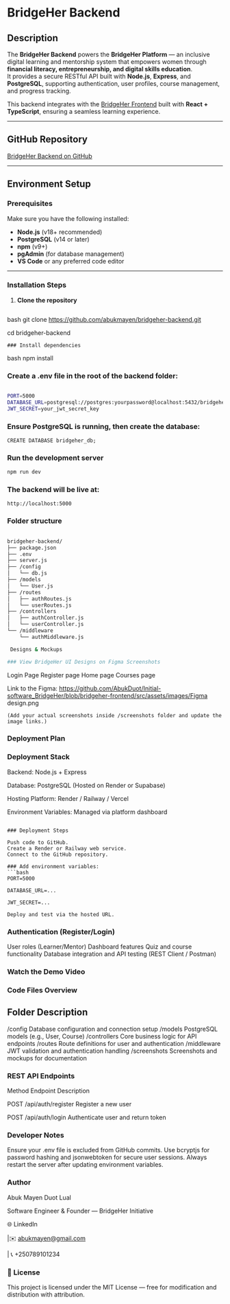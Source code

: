 # BridgeHer Backend

## Description
The **BridgeHer Backend** powers the **BridgeHer Platform** — an inclusive digital learning and mentorship system that empowers women through **financial literacy, entrepreneurship, and digital skills education**.  
It provides a secure RESTful API built with **Node.js**, **Express**, and **PostgreSQL**, supporting authentication, user profiles, course management, and progress tracking.  

This backend integrates with the [BridgeHer Frontend](https://github.com/abukmayen/bridgeher-frontend) built with **React + TypeScript**, ensuring a seamless learning experience.

---

## GitHub Repository
[BridgeHer Backend on GitHub](https://github.com/abukmayen/bridgeher-backend)

---

## Environment Setup

### Prerequisites
Make sure you have the following installed:
- **Node.js** (v18+ recommended)
- **PostgreSQL** (v14 or later)
- **npm** (v9+) 
- **pgAdmin** (for database management)
- **VS Code** or any preferred code editor

---

### Installation Steps
1. **Clone the repository**
   ```
bash
   git clone https://github.com/abukmayen/bridgeher-backend.git

   cd bridgeher-backend

```
### Install dependencies
```
bash
npm install

### Create a .env file in the root of the backend folder:
```bash

PORT=5000
DATABASE_URL=postgresql://postgres:yourpassword@localhost:5432/bridgeher_db
JWT_SECRET=your_jwt_secret_key
```
### Ensure PostgreSQL is running, then create the database:
```
CREATE DATABASE bridgeher_db;
```
### Run the development server
```bash
npm run dev
```
### The backend will be live at:
````
http://localhost:5000
````
### Folder structure
```bash

bridgeher-backend/
├── package.json
├── .env
├── server.js
├── /config
│   └── db.js
├── /models
│   └── User.js
├── /routes
│   ├── authRoutes.js
│   └── userRoutes.js
├── /controllers
│   ├── authController.js
│   └── userController.js
└── /middleware
    └── authMiddleware.js

 Designs & Mockups

### View BridgeHer UI Designs on Figma Screenshots
```
Login Page  Register page Home page  Courses page

Link to the Figma: https://github.com/AbukDuot/Initial-software_BridgeHer/blob/bridgeher-frontend/src/assets/images/Figma design.png


```
(Add your actual screenshots inside /screenshots folder and update the image links.)
```
### Deployment Plan
### Deployment Stack

Backend: Node.js + Express

Database: PostgreSQL (Hosted on Render or Supabase)

Hosting Platform: Render / Railway / Vercel

Environment Variables: Managed via platform dashboard
```

### Deployment Steps

Push code to GitHub.
Create a Render or Railway web service.
Connect to the GitHub repository.

### Add environment variables:
```bash
PORT=5000

DATABASE_URL=...

JWT_SECRET=...

Deploy and test via the hosted URL.

```
### Authentication (Register/Login)

User roles (Learner/Mentor)
Dashboard features
Quiz and course functionality
Database integration and API testing (REST Client / Postman)

### Watch the Demo Video

### Code Files Overview
## **Folder	Description**
/config	Database configuration and connection setup
/models	PostgreSQL models (e.g., User, Course)
/controllers	Core business logic for API endpoints
/routes	Route definitions for user and authentication
/middleware	JWT validation and authentication handling
/screenshots	Screenshots and mockups for documentation

### REST API Endpoints

Method	Endpoint	Description

POST	/api/auth/register	Register a new user

POST	/api/auth/login	Authenticate user and return token

 ### Developer Notes

Ensure your .env file is excluded from GitHub commits.
Use bcryptjs for password hashing and jsonwebtoken for secure user sessions.
Always restart the server after updating environment variables.

### Author

Abuk Mayen Duot Lual

Software Engineer & Founder — BridgeHer Initiative

🌐 LinkedIn

 |✉️ abukmayen@gmail.com
 
 | 📞 +250789101234

 ### 📄 License
This project is licensed under the MIT License — free for modification and distribution with attribution.
